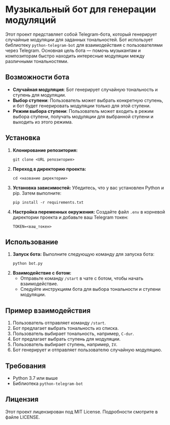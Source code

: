 # Музыкальный бот для генерации модуляций


Этот проект представляет собой Telegram-бота, который генерирует случайные модуляции для заданных тональностей. Бот использует библиотеку `python-telegram-bot` для взаимодействия с пользователями через Telegram. Основная цель бота — помочь музыкантам и композиторам быстро находить интересные модуляции между различными тональностями.

## Возможности бота

- **Случайная модуляция**: Бот генерирует случайную тональность и ступень для модуляции.
- **Выбор ступени**: Пользователь может выбрать конкретную ступень, и бот будет генерировать модуляции только для этой ступени.
- **Режим выбора ступени**: Пользователь может входить в режим выбора ступени, получать модуляции для выбранной ступени и выходить из этого режима.

## Установка

1. **Клонирование репозитория:**
    ```
    git clone <URL репозитория>
    ```
2. **Переход в директорию проекта:**
    ```
    cd <название директории>
    ```
3. **Установка зависимостей:**
    Убедитесь, что у вас установлен Python и pip. Затем выполните:
    ```
    pip install -r requirements.txt
    ```
4. **Настройка переменных окружения:**
    Создайте файл `.env` в корневой директории проекта и добавьте ваш Telegram токен:
    ```
    TOKEN=<ваш_токен>
    ```

## Использование

1. **Запуск бота:**
    Выполните следующую команду для запуска бота:
    ```
    python bot.py
    ```
2. **Взаимодействие с ботом:**
    - Отправьте команду `/start` в чате с ботом, чтобы начать взаимодействие.
    - Следуйте инструкциям бота для выбора тональности и ступени модуляции.

## Пример взаимодействия

1. Пользователь отправляет команду `/start`.
2. Бот предлагает выбрать тональность из списка.
3. Пользователь выбирает тональность, например, `C-dur`.
4. Бот предлагает выбрать ступень для модуляции.
5. Пользователь выбирает ступень, например, `IV`.
6. Бот генерирует и отправляет пользователю случайную модуляцию.

## Требования

- Python 3.7 или выше
- Библиотека `python-telegram-bot`

## Лицензия

Этот проект лицензирован под MIT License. Подробности смотрите в файле LICENSE.

